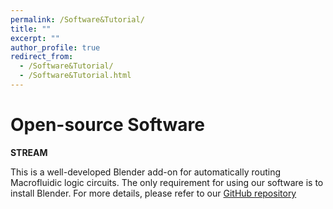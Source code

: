 ```yaml
---
permalink: /Software&Tutorial/
title: ""
excerpt: ""
author_profile: true
redirect_from: 
  - /Software&Tutorial/
  - /Software&Tutorial.html
---
```



# Open-source Software

**STREAM**

This is a well-developed Blender add-on for automatically routing Macrofluidic logic circuits. The only requirement for using our software is to install Blender. For more details, please refer to our [GitHub repository](https://github.com/roboticmaterialsgroup/FluidLogic)


